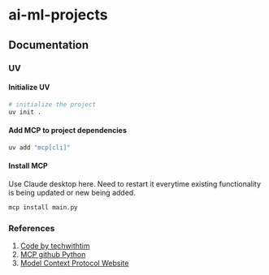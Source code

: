 # ai-ml-projects

## Documentation

### UV
#### Initialize UV

```bash
# initialize the project
uv init .
```

#### Add MCP to project dependencies

```bash
uv add "mcp[cli]"
```

#### Install MCP 

Use Claude desktop here. Need to restart it everytime existing functionality is being updated or new being added.
```bash
mcp install main.py
```

### References
1. [Code by techwithtim](https://github.com/techwithtim/PythonMCPServer)
2. [MCP github Python](https://github.com/modelcontextprotocol/python-sdk)
3. [Model Context Protocol Website](https://modelcontextprotocol.io/docs/getting-started/intro)
